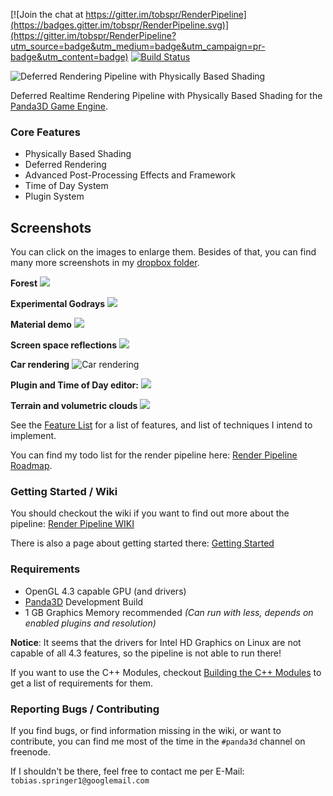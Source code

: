 [![Join the chat at https://gitter.im/tobspr/RenderPipeline](https://badges.gitter.im/tobspr/RenderPipeline.svg)](https://gitter.im/tobspr/RenderPipeline?utm_source=badge&utm_medium=badge&utm_campaign=pr-badge&utm_content=badge) 
[![Build Status](https://travis-ci.org/tobspr/RenderPipeline.svg?branch=master)](https://travis-ci.org/tobspr/RenderPipeline)
<!-- # Render Pipeline -->

<img src="http://i.imgur.com/PO4OK4a.png" alt="Deferred Rendering Pipeline with Physically Based Shading" />

Deferred Realtime Rendering Pipeline with Physically Based Shading for the <a href="http://github.com/panda3d/panda3d">Panda3D Game Engine</a>.

### Core Features

- Physically Based Shading
- Deferred Rendering
- Advanced Post-Processing Effects and Framework
- Time of Day System
- Plugin System

## Screenshots

You can click on the images to enlarge them. Besides of that, you can find many more screenshots in my <a href="https://www.dropbox.com/sh/dq4wu3g9jwjqnht/AAABSOPnglDHZYsG5HXR-mhWa" target="_blank">dropbox folder</a>.

**Forest**
<img src="http://i.imgur.com/fD88ZMU.png" />

**Experimental Godrays**
<img src="http://i.imgur.com/XAL5ZXS.png" />

**Material demo**
<img src="http://i.imgur.com/M5YtvYR.png" />

**Screen space reflections**
<img src="http://i.imgur.com/oOwLXAK.png" />

**Car rendering**
<img src="http://i.imgur.com/hFD4qjV.png" alt="Car rendering" />

**Plugin and Time of Day editor:**
<img src="http://i.imgur.com/a8VpiHS.png" />

**Terrain and volumetric clouds**
<img src="http://i.imgur.com/zE0ywPl.png" />


See the <a target="_blank" href="https://github.com/tobspr/RenderPipeline/wiki/Features">Feature List</a>
for a list of features, and list of techniques I intend to implement.

You can find my todo list for the render pipeline here: <a href="https://trello.com/b/Li2JQi0q/render-pipeline" target="_blank">Render Pipeline Roadmap</a>.

### Getting Started / Wiki

You should checkout the wiki if you want to find out more about the pipeline:
<a target="_blank" href="https://github.com/tobspr/RenderPipeline/wiki">Render Pipeline WIKI</a>

There is also a page about getting started there: <a target="_blank" href="https://github.com/tobspr/RenderPipeline/wiki/Getting%20Started">Getting Started</a>

### Requirements

- OpenGL 4.3 capable GPU (and drivers)
- <a target="_blank" href="https://github.com/panda3d/panda3d">Panda3D</a> Development Build
- 1 GB Graphics Memory recommended *(Can run with less, depends on enabled plugins and resolution)*

**Notice**: It seems that the drivers for Intel HD Graphics on Linux are not
capable of all 4.3 features, so the pipeline is not able to run there!

If you want to use the C++ Modules, checkout <a href="https://github.com/tobspr/RenderPipeline/wiki/Building%20the%20CPP%20Modules" target="_blank">
Building the C++ Modules</a> to get a list of requirements for them.

### Reporting Bugs / Contributing

If you find bugs, or find information missing in the wiki, or want to contribute,
you can find me most of the time in the `#panda3d` channel on freenode.

If I shouldn't be there, feel free to contact me per E-Mail: `tobias.springer1@googlemail.com`

